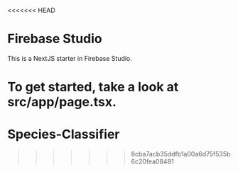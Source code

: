 <<<<<<< HEAD
# Firebase Studio

This is a NextJS starter in Firebase Studio.

To get started, take a look at src/app/page.tsx.
=======
# Species-Classifier
>>>>>>> 8cba7acb35ddfb1a00a6d75f535b6c20fea08481

